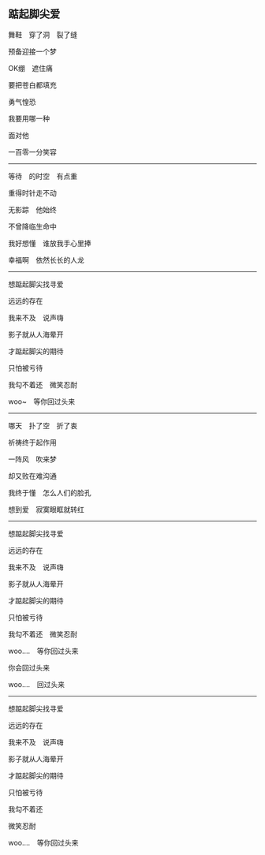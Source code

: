 ## 踮起脚尖爱 ##

舞鞋　穿了洞　裂了缝　

预备迎接一个梦

OK绷　遮住痛　

要把苍白都填充

勇气惶恐　

我要用哪一种

面对他　

一百零一分笑容

---

等待　的时空　有点重　

重得时针走不动

无影踪　他始终　

不曾降临生命中

我好想懂　谁放我手心里捧

幸福啊　依然长长的人龙

---

想踮起脚尖找寻爱　

远远的存在

我来不及　说声嗨　

影子就从人海晕开

才踮起脚尖的期待　

只怕被亏待

我勾不着还　微笑忍耐

woo~　等你回过头来

---

哪天　扑了空　折了衷　

祈祷终于起作用

一阵风　吹来梦　

却又败在难沟通

我终于懂　怎么人们的脸孔

想到爱　寂寞眼眶就转红

---

想踮起脚尖找寻爱　

远远的存在

我来不及　说声嗨　

影子就从人海晕开

才踮起脚尖的期待　

只怕被亏待

我勾不着还　微笑忍耐

woo....　等你回过头来

你会回过头来　

woo....　回过头来

---

想踮起脚尖找寻爱　

远远的存在

我来不及　说声嗨　

影子就从人海晕开

才踮起脚尖的期待　

只怕被亏待

我勾不着还　

微笑忍耐

woo....　等你回过头来